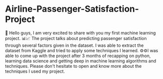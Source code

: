 # Airline-Passenger-Satisfaction-Project
📢 Hello guys, I am very excited to share with you my first machine learning project. 📊📈
The project talks about predicting passenger satisfaction through several factors given in the dataset. I was able to extract the dataset from Kaggle and tried to apply some techniques I learned.
⚙⚙I was able to come up with the project after 3 months of recapping on python, learning data science and getting deep in machine learning algorithms and techniques. Please don't hesitate to open and know more about the techniques I used my project.
